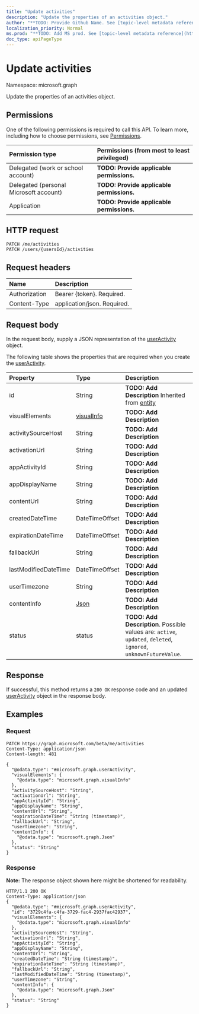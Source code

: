 ```yaml
---
title: "Update activities"
description: "Update the properties of an activities object."
author: "**TODO: Provide Github Name. See [topic-level metadata reference](https://msgo.azurewebsites.net/add/document/guidelines/metadata.html#topic-level-metadata)**"
localization_priority: Normal
ms.prod: "**TODO: Add MS prod. See [topic-level metadata reference](https://msgo.azurewebsites.net/add/document/guidelines/metadata.html#topic-level-metadata)**"
doc_type: apiPageType
---
```


# Update activities

Namespace: microsoft.graph

Update the properties of an activities object.

## Permissions
One of the following permissions is required to call this API. To learn more, including how to choose permissions, see [Permissions](/concepts/permissions-reference.md).

|Permission type|Permissions (from most to least privileged)|
|:---|:---|
|Delegated (work or school account)|**TODO: Provide applicable permissions.**|
|Delegated (personal Microsoft account)|**TODO: Provide applicable permissions.**|
|Application|**TODO: Provide applicable permissions.**|

## HTTP request

<!-- {
  "blockType": "ignored"
}
-->
``` http
PATCH /me/activities
PATCH /users/{usersId}/activities
```

## Request headers
|Name|Description|
|:---|:---|
|Authorization|Bearer {token}. Required.|
|Content-Type|application/json. Required.|

## Request body
In the request body, supply a JSON representation of the [userActivity](../resources/useractivity.md) object.

The following table shows the properties that are required when you create the [userActivity](../resources/useractivity.md).

|Property|Type|Description|
|:---|:---|:---|
|id|String|**TODO: Add Description** Inherited from [entity](../resources/entity.md)|
|visualElements|[visualInfo](../resources/visualinfo.md)|**TODO: Add Description**|
|activitySourceHost|String|**TODO: Add Description**|
|activationUrl|String|**TODO: Add Description**|
|appActivityId|String|**TODO: Add Description**|
|appDisplayName|String|**TODO: Add Description**|
|contentUrl|String|**TODO: Add Description**|
|createdDateTime|DateTimeOffset|**TODO: Add Description**|
|expirationDateTime|DateTimeOffset|**TODO: Add Description**|
|fallbackUrl|String|**TODO: Add Description**|
|lastModifiedDateTime|DateTimeOffset|**TODO: Add Description**|
|userTimezone|String|**TODO: Add Description**|
|contentInfo|[Json](../resources/json.md)|**TODO: Add Description**|
|status|status|**TODO: Add Description**. Possible values are: `active`, `updated`, `deleted`, `ignored`, `unknownFutureValue`.|



## Response

If successful, this method returns a `200 OK` response code and an updated [userActivity](../resources/useractivity.md) object in the response body.

## Examples

### Request
<!-- {
  "blockType": "request",
  "name": "update_activities"
}
-->
``` http
PATCH https://graph.microsoft.com/beta/me/activities
Content-Type: application/json
Content-length: 481

{
  "@odata.type": "#microsoft.graph.userActivity",
  "visualElements": {
    "@odata.type": "microsoft.graph.visualInfo"
  },
  "activitySourceHost": "String",
  "activationUrl": "String",
  "appActivityId": "String",
  "appDisplayName": "String",
  "contentUrl": "String",
  "expirationDateTime": "String (timestamp)",
  "fallbackUrl": "String",
  "userTimezone": "String",
  "contentInfo": {
    "@odata.type": "microsoft.graph.Json"
  },
  "status": "String"
}
```

### Response
**Note:** The response object shown here might be shortened for readability.
<!-- {
  "blockType": "response",
  "truncated": true
}
-->
``` http
HTTP/1.1 200 OK
Content-Type: application/json
{
  "@odata.type": "#microsoft.graph.userActivity",
  "id": "3729c4fa-c4fa-3729-fac4-2937fac42937",
  "visualElements": {
    "@odata.type": "microsoft.graph.visualInfo"
  },
  "activitySourceHost": "String",
  "activationUrl": "String",
  "appActivityId": "String",
  "appDisplayName": "String",
  "contentUrl": "String",
  "createdDateTime": "String (timestamp)",
  "expirationDateTime": "String (timestamp)",
  "fallbackUrl": "String",
  "lastModifiedDateTime": "String (timestamp)",
  "userTimezone": "String",
  "contentInfo": {
    "@odata.type": "microsoft.graph.Json"
  },
  "status": "String"
}
```

